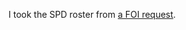 I took the SPD roster from [a FOI request](https://www.muckrock.com/foi/seattle-69/seattle-police-department-staff-roster-2103/).
